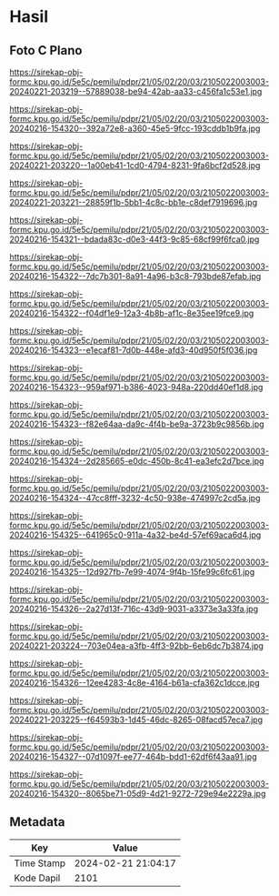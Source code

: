 # Hasil

## Foto C Plano

https://sirekap-obj-formc.kpu.go.id/5e5c/pemilu/pdpr/21/05/02/20/03/2105022003003-20240221-203219--57889038-be94-42ab-aa33-c456fa1c53e1.jpg

https://sirekap-obj-formc.kpu.go.id/5e5c/pemilu/pdpr/21/05/02/20/03/2105022003003-20240216-154320--392a72e8-a360-45e5-9fcc-193cddb1b9fa.jpg

https://sirekap-obj-formc.kpu.go.id/5e5c/pemilu/pdpr/21/05/02/20/03/2105022003003-20240221-203220--1a00eb41-1cd0-4794-8231-9fa6bcf2d528.jpg

https://sirekap-obj-formc.kpu.go.id/5e5c/pemilu/pdpr/21/05/02/20/03/2105022003003-20240221-203221--28859f1b-5bb1-4c8c-bb1e-c8def7919696.jpg

https://sirekap-obj-formc.kpu.go.id/5e5c/pemilu/pdpr/21/05/02/20/03/2105022003003-20240216-154321--bdada83c-d0e3-44f3-9c85-68cf99f6fca0.jpg

https://sirekap-obj-formc.kpu.go.id/5e5c/pemilu/pdpr/21/05/02/20/03/2105022003003-20240216-154322--7dc7b301-8a91-4a96-b3c8-793bde87efab.jpg

https://sirekap-obj-formc.kpu.go.id/5e5c/pemilu/pdpr/21/05/02/20/03/2105022003003-20240216-154322--f04df1e9-12a3-4b8b-af1c-8e35ee19fce9.jpg

https://sirekap-obj-formc.kpu.go.id/5e5c/pemilu/pdpr/21/05/02/20/03/2105022003003-20240216-154323--e1ecaf81-7d0b-448e-afd3-40d950f5f036.jpg

https://sirekap-obj-formc.kpu.go.id/5e5c/pemilu/pdpr/21/05/02/20/03/2105022003003-20240216-154323--959af971-b386-4023-948a-220dd40ef1d8.jpg

https://sirekap-obj-formc.kpu.go.id/5e5c/pemilu/pdpr/21/05/02/20/03/2105022003003-20240216-154323--f82e64aa-da9c-4f4b-be9a-3723b9c9856b.jpg

https://sirekap-obj-formc.kpu.go.id/5e5c/pemilu/pdpr/21/05/02/20/03/2105022003003-20240216-154324--2d285665-e0dc-450b-8c41-ea3efc2d7bce.jpg

https://sirekap-obj-formc.kpu.go.id/5e5c/pemilu/pdpr/21/05/02/20/03/2105022003003-20240216-154324--47cc8fff-3232-4c50-938e-474997c2cd5a.jpg

https://sirekap-obj-formc.kpu.go.id/5e5c/pemilu/pdpr/21/05/02/20/03/2105022003003-20240216-154325--641965c0-911a-4a32-be4d-57ef69aca6d4.jpg

https://sirekap-obj-formc.kpu.go.id/5e5c/pemilu/pdpr/21/05/02/20/03/2105022003003-20240216-154325--12d927fb-7e99-4074-9f4b-15fe99c6fc61.jpg

https://sirekap-obj-formc.kpu.go.id/5e5c/pemilu/pdpr/21/05/02/20/03/2105022003003-20240216-154326--2a27d13f-716c-43d9-9031-a3373e3a33fa.jpg

https://sirekap-obj-formc.kpu.go.id/5e5c/pemilu/pdpr/21/05/02/20/03/2105022003003-20240221-203224--703e04ea-a3fb-4ff3-92bb-6eb6dc7b3874.jpg

https://sirekap-obj-formc.kpu.go.id/5e5c/pemilu/pdpr/21/05/02/20/03/2105022003003-20240216-154326--12ee4283-4c8e-4164-b61a-cfa362c1dcce.jpg

https://sirekap-obj-formc.kpu.go.id/5e5c/pemilu/pdpr/21/05/02/20/03/2105022003003-20240221-203225--f64593b3-1d45-46dc-8265-08facd57eca7.jpg

https://sirekap-obj-formc.kpu.go.id/5e5c/pemilu/pdpr/21/05/02/20/03/2105022003003-20240216-154327--07d1097f-ee77-464b-bdd1-62df6f43aa91.jpg

https://sirekap-obj-formc.kpu.go.id/5e5c/pemilu/pdpr/21/05/02/20/03/2105022003003-20240216-154320--8065be71-05d9-4d21-9272-729e94e2229a.jpg


## Metadata

| Key        | Value               |
| ---------- | ------------------- |
| Time Stamp | 2024-02-21 21:04:17 |
| Kode Dapil | 2101                |



